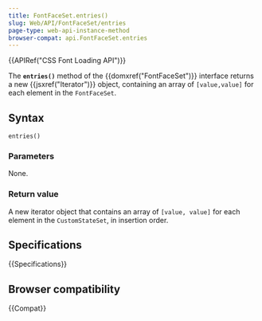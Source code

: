 ```yaml
---
title: FontFaceSet.entries()
slug: Web/API/FontFaceSet/entries
page-type: web-api-instance-method
browser-compat: api.FontFaceSet.entries
---
```


{{APIRef("CSS Font Loading API")}}

The **`entries()`** method of the {{domxref("FontFaceSet")}} interface returns a new {{jsxref("Iterator")}} object, containing an array of `[value,value]` for each element in the `FontFaceSet`.

## Syntax

```js-nolint
entries()
```

### Parameters

None.

### Return value

A new iterator object that contains an array of `[value, value]` for each element in the `CustomStateSet`, in insertion order.

## Specifications

{{Specifications}}

## Browser compatibility

{{Compat}}
